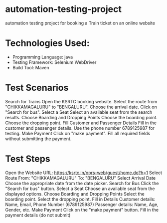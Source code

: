 # automation-testing-project
automation testing project for booking a Train ticket on an online website 
# Technologies Used:
- Programming Language: java
- Testing Framework: Selenium WebDriver
- Build Tool: Maven
# Test Scenarios
Search for Trains
Open the KSRTC booking website.
Select the route from "CHIKKAMAGALURU" to "BENGALURU".
Choose the arrival date.
Click on "Search for bus".
Select a Seat
Select an available seat from the search results.
Choose Boarding and Dropping Points
Choose the boarding point.
Choose the dropping point.
Fill Customer and Passenger Details
Fill in the customer and passenger details.
Use the phone number 6789125987 for testing.
Make Payment
Click on "make payment".
Fill all required fields without submitting the payment.

# Test Steps
Open the Website
URL: https://ksrtc.in/oprs-web/guest/home.do?h=1
Select Route
From: "CHIKKAMAGALURU"
To: "BENGALURU"
Select Arrival Date
Choose the appropriate date from the date picker.
Search for Bus
Click the "Search for bus" button.
Select a Seat
Choose an available seat from the displayed options.
Choose Boarding and Dropping Points
Select the boarding point.
Select the dropping point.
Fill in Details
Customer details: Name, Email, Phone Number (6789125987)
Passenger details: Name, Age, Gender, etc.
Make Payment
Click on the "make payment" button.
Fill in the payment details (do not submit)
